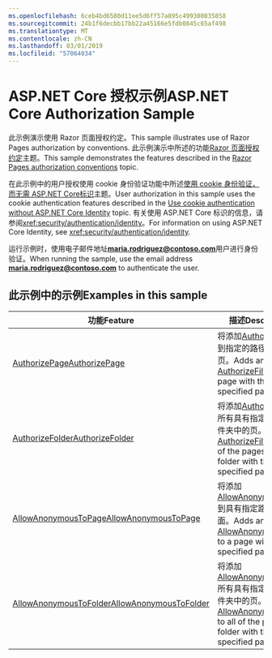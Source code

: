 ```yaml
---
ms.openlocfilehash: 6ceb4bd6580d11ee5d6ff57a895c499308035858
ms.sourcegitcommit: 24b1f6decbb17bb22a45166e5fdb0845c65af498
ms.translationtype: MT
ms.contentlocale: zh-CN
ms.lasthandoff: 03/01/2019
ms.locfileid: "57064034"
---
```

# <a name="aspnet-core-authorization-sample"></a><span data-ttu-id="02518-101">ASP.NET Core 授权示例</span><span class="sxs-lookup"><span data-stu-id="02518-101">ASP.NET Core Authorization Sample</span></span>

<span data-ttu-id="02518-102">此示例演示使用 Razor 页面授权约定。</span><span class="sxs-lookup"><span data-stu-id="02518-102">This sample illustrates use of Razor Pages authorization by conventions.</span></span> <span data-ttu-id="02518-103">此示例演示中所述的功能[Razor 页面授权约定](https://docs.microsoft.com/aspnet/core/security/authorization/razor-pages-authorization)主题。</span><span class="sxs-lookup"><span data-stu-id="02518-103">This sample demonstrates the features described in the [Razor Pages authorization conventions](https://docs.microsoft.com/aspnet/core/security/authorization/razor-pages-authorization) topic.</span></span>

<span data-ttu-id="02518-104">在此示例中的用户授权使用 cookie 身份验证功能中所述[使用 cookie 身份验证，而无需 ASP.NET Core标识](https://docs.microsoft.com/aspnet/core/security/authentication/cookie)主题。</span><span class="sxs-lookup"><span data-stu-id="02518-104">User authorization in this sample uses the cookie authentication features described in the [Use cookie authentication without ASP.NET Core Identity](https://docs.microsoft.com/aspnet/core/security/authentication/cookie) topic.</span></span> <span data-ttu-id="02518-105">有关使用 ASP.NET Core 标识的信息，请参阅<xref:security/authentication/identity>。</span><span class="sxs-lookup"><span data-stu-id="02518-105">For information on using ASP.NET Core Identity, see <xref:security/authentication/identity>.</span></span>

<span data-ttu-id="02518-106">运行示例时，使用电子邮件地址**maria.rodriguez@contoso.com**用户进行身份验证。</span><span class="sxs-lookup"><span data-stu-id="02518-106">When running the sample, use the email address **maria.rodriguez@contoso.com** to authenticate the user.</span></span>

## <a name="examples-in-this-sample"></a><span data-ttu-id="02518-107">此示例中的示例</span><span class="sxs-lookup"><span data-stu-id="02518-107">Examples in this sample</span></span>

| <span data-ttu-id="02518-108">功能</span><span class="sxs-lookup"><span data-stu-id="02518-108">Feature</span></span> | <span data-ttu-id="02518-109">描述</span><span class="sxs-lookup"><span data-stu-id="02518-109">Description</span></span> |
| --- | --- |
| [<span data-ttu-id="02518-110">AuthorizePage</span><span class="sxs-lookup"><span data-stu-id="02518-110">AuthorizePage</span></span>](https://docs.microsoft.com/dotnet/api/microsoft.extensions.dependencyinjection.pageconventioncollectionextensions.authorizepage) | <span data-ttu-id="02518-111">将添加[AuthorizeFilter](https://docs.microsoft.com/dotnet/api/microsoft.aspnetcore.mvc.authorization.authorizefilter)到指定的路径包含的页。</span><span class="sxs-lookup"><span data-stu-id="02518-111">Adds an [AuthorizeFilter](https://docs.microsoft.com/dotnet/api/microsoft.aspnetcore.mvc.authorization.authorizefilter) to the page with the specified path.</span></span> |
| [<span data-ttu-id="02518-112">AuthorizeFolder</span><span class="sxs-lookup"><span data-stu-id="02518-112">AuthorizeFolder</span></span>](https://docs.microsoft.com/dotnet/api/microsoft.extensions.dependencyinjection.pageconventioncollectionextensions.authorizefolder) | <span data-ttu-id="02518-113">将添加[AuthorizeFilter](https://docs.microsoft.com/dotnet/api/microsoft.aspnetcore.mvc.authorization.authorizefilter)所有具有指定路径的文件夹中的页。</span><span class="sxs-lookup"><span data-stu-id="02518-113">Adds an [AuthorizeFilter](https://docs.microsoft.com/dotnet/api/microsoft.aspnetcore.mvc.authorization.authorizefilter) to all of the pages in a folder with the specified path.</span></span> |
| [<span data-ttu-id="02518-114">AllowAnonymousToPage</span><span class="sxs-lookup"><span data-stu-id="02518-114">AllowAnonymousToPage</span></span>](https://docs.microsoft.com/dotnet/api/microsoft.extensions.dependencyinjection.pageconventioncollectionextensions.allowanonymoustopage) | <span data-ttu-id="02518-115">将添加[AllowAnonymousFilter](https://docs.microsoft.com/dotnet/api/microsoft.aspnetcore.mvc.authorization.allowanonymousfilter)到具有指定路径的页面。</span><span class="sxs-lookup"><span data-stu-id="02518-115">Adds an [AllowAnonymousFilter](https://docs.microsoft.com/dotnet/api/microsoft.aspnetcore.mvc.authorization.allowanonymousfilter) to a page with the specified path.</span></span> |
| [<span data-ttu-id="02518-116">AllowAnonymousToFolder</span><span class="sxs-lookup"><span data-stu-id="02518-116">AllowAnonymousToFolder</span></span>](https://docs.microsoft.com/dotnet/api/microsoft.extensions.dependencyinjection.pageconventioncollectionextensions.allowanonymoustofolder) | <span data-ttu-id="02518-117">将添加[AllowAnonymousFilter](https://docs.microsoft.com/dotnet/api/microsoft.aspnetcore.mvc.authorization.allowanonymousfilter)所有具有指定路径的文件夹中的页。</span><span class="sxs-lookup"><span data-stu-id="02518-117">Adds an [AllowAnonymousFilter](https://docs.microsoft.com/dotnet/api/microsoft.aspnetcore.mvc.authorization.allowanonymousfilter) to all of the pages in a folder with the specified path.</span></span> |

